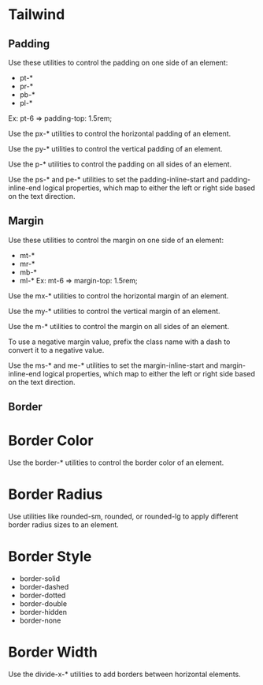 # Tailwind


## Padding

Use these utilities to control the padding on one side of an element:
 - pt-* 
 - pr-* 
 - pb-* 
 - pl-* 
 
Ex: pt-6  => padding-top: 1.5rem;

Use the px-* utilities to control the horizontal padding of an element.

Use the py-* utilities to control the vertical padding of an element.

Use the p-* utilities to control the padding on all sides of an element.

Use the ps-* and pe-* utilities to set the padding-inline-start and 
padding-inline-end logical properties, which map to either the left or 
right side based on the text direction.


## Margin

Use these  utilities to control the margin on one side of an element:
  - mt-* 
  - mr-* 
  - mb-* 
  - ml-*
Ex: mt-6  => margin-top: 1.5rem;

Use the mx-* utilities to control the horizontal margin of an element.

Use the my-* utilities to control the vertical margin of an element.

Use the m-* utilities to control the margin on all sides of an element.

To use a negative margin value, prefix the class name with a dash to convert it to a negative value.

Use the ms-* and me-* utilities to set the margin-inline-start and margin-inline-end logical properties, 
which map to either the left or right side based on the text direction.


## Border

# Border Color

Use the border-* utilities to control the border color of an element.


# Border Radius

Use utilities like rounded-sm, rounded, or rounded-lg to apply different border radius sizes to an element.


# Border Style

  - border-solid
  - border-dashed	
  - border-dotted	
  - border-double	
  - border-hidden	
  - border-none


# Border Width

Use the divide-x-* utilities to add borders between horizontal elements.